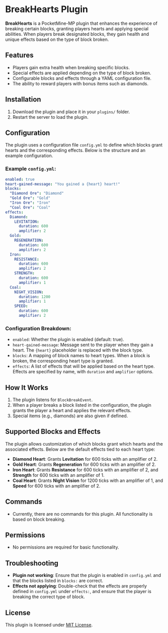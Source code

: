 
# BreakHearts Plugin

**BreakHearts** is a PocketMine-MP plugin that enhances the experience of breaking certain blocks, granting players hearts and applying special abilities. When players break designated blocks, they gain health and unique effects based on the type of block broken.

## Features
- Players gain extra health when breaking specific blocks.
- Special effects are applied depending on the type of block broken.
- Configurable blocks and effects through a YAML configuration file.
- The ability to reward players with bonus items such as diamonds.

## Installation
1. Download the plugin and place it in your `plugins/` folder.
2. Restart the server to load the plugin.

## Configuration
The plugin uses a configuration file `config.yml` to define which blocks grant hearts and the corresponding effects. Below is the structure and an example configuration.

### Example `config.yml`:
```yaml
enabled: true
heart-gained-message: "You gained a {heart} heart!"
blocks:
  "Diamond Ore": "Diamond"
  "Gold Ore": "Gold"
  "Iron Ore": "Iron"
  "Coal Ore": "Coal"
effects:
  Diamond:
    LEVITATION:
      duration: 600
      amplifier: 2
  Gold:
    REGENERATION:
      duration: 600
      amplifier: 2
  Iron:
    RESISTANCE:
      duration: 600
      amplifier: 2
    STRENGTH:
      duration: 600
      amplifier: 1
  Coal:
    NIGHT_VISION:
      duration: 1200
      amplifier: 1
    SPEED:
      duration: 600
      amplifier: 2
```

### Configuration Breakdown:
- `enabled`: Whether the plugin is enabled (default: true).
- `heart-gained-message`: Message sent to the player when they gain a heart. The `{heart}` placeholder is replaced with the block type.
- `blocks`: A mapping of block names to heart types. When a block is broken, the corresponding heart type is granted.
- `effects`: A list of effects that will be applied based on the heart type. Effects are specified by name, with `duration` and `amplifier` options.

## How It Works
1. The plugin listens for `BlockBreakEvent`.
2. When a player breaks a block listed in the configuration, the plugin grants the player a heart and applies the relevant effects.
3. Special items (e.g., diamonds) are also given if defined.

## Supported Blocks and Effects
The plugin allows customization of which blocks grant which hearts and the associated effects. Below are the default effects tied to each heart type:

- **Diamond Heart**: Grants **Levitation** for 600 ticks with an amplifier of 2.
- **Gold Heart**: Grants **Regeneration** for 600 ticks with an amplifier of 2.
- **Iron Heart**: Grants **Resistance** for 600 ticks with an amplifier of 2, and **Strength** for 600 ticks with an amplifier of 1.
- **Coal Heart**: Grants **Night Vision** for 1200 ticks with an amplifier of 1, and **Speed** for 600 ticks with an amplifier of 2.

## Commands
- Currently, there are no commands for this plugin. All functionality is based on block breaking.

## Permissions
- No permissions are required for basic functionality.

## Troubleshooting
- **Plugin not working**: Ensure that the plugin is enabled in `config.yml` and that the blocks listed in `blocks:` are correct.
- **Effects not applying**: Double-check that the effects are properly defined in `config.yml` under `effects:`, and ensure that the player is breaking the correct type of block.

## License
This plugin is licensed under [MIT License](https://opensource.org/licenses/MIT).
